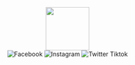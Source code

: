 <div id="header" align="center">
  <img src="https://media.giphy.com/media/M9gbBd9nbDrOTu1Mqx/giphy.gif" width="100"/>
</div>


<div id="badges" align="center">
  <a>
    <img src="https://img.shields.io/badge/Facebook-blue?logo=facebook&logoColor=white&style=for-the-badge" alt="Facebook"/>
  </a>
  <a>
    <img src="https://img.shields.io/badge/Instagram-red?style=for-the-badge&logo=Instagram&logoColor=white" alt="Instagram"/>
  </a>
  <a>
    <img src="https://img.shields.io/badge/Tiktok-blue?style=for-the-badge&logo=tiktok&logoColor=white" alt="Twitter Tiktok"/>
  </a>
</div>

